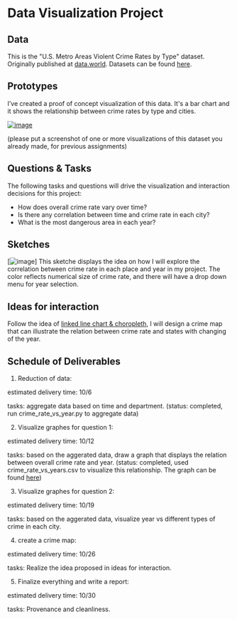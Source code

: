 # Data Visualization Project

## Data
This is the "U.S. Metro Areas Violent Crime Rates by Type" dataset. Originally published at [data.world](https://data.world/carlvlewis/u-s-metro-areas-violent-crime-rates-by-type-1970-2015). Datasets can be found [here](https://gist.github.com/yyaaa1/2a71bdf8de2d1fb6bcf02ee19e2d7322).

## Prototypes

I’ve created a proof of concept visualization of this data. It's a bar chart  and it shows the relationship between crime rates by type and cities.

[![image](https://user-images.githubusercontent.com/44675597/65655739-3cb03400-dfeb-11e9-9681-a7d6c6f38142.png)](https://beta.vizhub.com/yyaaa1/51d8e4ac85ba43a8b8924ec4ab674892)

(please put a screenshot of one or more visualizations of this dataset you already made, for previous assignments)

## Questions & Tasks

The following tasks and questions will drive the visualization and interaction decisions for this project:

 * How does overall crime rate vary over time?
 * Is there any correlation between time and crime rate in each city?
 * What is the most dangerous area in each year?
 

## Sketches

[![image](https://user-images.githubusercontent.com/44675597/65656505-10e27d80-dfee-11e9-99a0-a05b74976e10.png)]
This sketche displays the idea on how I will explore the correlation between crime rate in each place and year in my project.
The color reflects numerical size of crime rate, and there will have a drop down menu for year selection.

## Ideas for interaction
Follow the idea of [linked line chart & choropleth](http://curran.github.io/model/examples/d3LinkedChoropleth/), I will design a crime map that can illustrate the relation between crime rate and states with changing of the year. 

## Schedule of Deliverables
1. Reduction of data:



estimated delivery time: 10/6



tasks:
aggregate data based on time and department. (status: completed, run crime_rate_vs_year.py to aggregate data)

2. Visualize graphes for question 1:


estimated delivery time: 10/12

tasks:
based on the aggerated data, draw a graph that displays the relation between overall crime rate and year. (status: completed, used crime_rate_vs_years.csv to visualize this relationship. The graph can be found [here](https://beta.vizhub.com/yyaaa1/a975c64447644bf693f5bdf514303782?edit=files))

3. Visualize graphes for question 2:


estimated delivery time: 10/19


tasks:
based on the aggerated data, visualize year vs different types of crime in each city.

4. create a crime map:

estimated delivery time: 10/26


tasks:
Realize the idea proposed in ideas for interaction.

5. Finalize everything and write a report:


estimated delivery time: 10/30


tasks:
Provenance and cleanliness.



